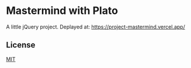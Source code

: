 # Mastermind with Plato

A little jQuery project.
Deplayed at: https://project-mastermind.vercel.app/

## License 

[MIT](https://choosealicense.com/licenses/mit/)

